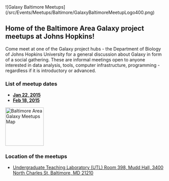 <div class='center'>![Galaxy Baltimore Meetups](/src/Events/Meetups/Baltimore/GalaxyBaltimoreMeetupLogo400.png)</div>

## Home of the Baltimore Area Galaxy project meetups at Johns Hopkins!

Come meet at one of the Galaxy project hubs - the Department of Biology of Johns Hopkins University for a general discussion about Galaxy in form of a social gathering. These are informal meetings open to anyone interested in data analysis, tools, computer infrastructure, programming - regardless if it is introductory or advanced.

### List of meetup dates

* **[Jan 22, 2015](/src/Events/Meetups/Baltimore/2015-01-22/index.md)**
* **[Feb 18, 2015](/src/Events/Meetups/Baltimore/2015-02-18/index.md)**

<div class='right'><a href='http://bit.ly/1xSyrt7'><img src="/src/Events/Meetups/Baltimore/BaltimoreAreaMeetupMapThumb.png" alt="Baltimore Area Galaxy Meetups Map" width="120" /></a></div>

### Location of the meetups

* [Undergraduate Teaching Laboratory (UTL) Room 398, Mudd Hall, 3400 North Charles St, Baltimore, MD 21210](http://bit.ly/1xSyrt7)

